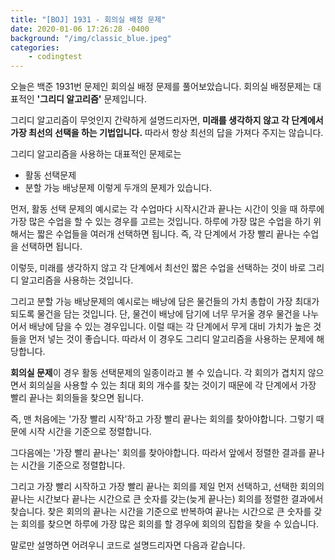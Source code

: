 ```yaml
---
title: "[BOJ] 1931 - 회의실 배정 문제"
date: 2020-01-06 17:26:28 -0400
background: "/img/classic_blue.jpeg"
categories: 
    - codingtest
---
```


오늘은 백준 1931번 문제인 회의실 배정 문제를 풀어보았습니다.
회의실 배정문제는 대표적인 **'그리디 알고리즘'** 문제입니다.

그리디 알고리즘이 무엇인지 간략하게 설명드리자면,
**미래를 생각하지 않고 각 단계에서 가장 최선의 선택을 하는 기법입니다.**
따라서 항상 최선의 답을 가져다 주지는 않습니다.

그리디 알고리즘을 사용하는 대표적인 문제로는 
- 활동 선택문제
- 분할 가능 배낭문제 
이렇게 두개의 문제가 있습니다.

먼저, 활동 선택 문제의 예시로는 각 수업마다 시작시간과 끝나는 시간이 잇을 때 하루에 가장 많은 수업을 할 수 있는 경우를 고르는 것입니다.
하루에 가장 많은 수업을 하기 위해서는 짧은 수업들을 여러개 선택하면 됩니다. 
즉, 각 단계에서 가장 빨리 끝나는 수업을 선택하면 됩니다.

이렇듯, 미래를 생각하지 않고 각 단계에서 최선인 짧은 수업을 선택하는 것이 바로 그리디 알고리즘을 사용하는 것입니다.

그리고 분할 가능 배낭문제의 예시로는 배낭에 담은 물건들의 가치 총합이 가장 최대가 되도록 물건을 담는 것입니다. 
단, 물건이 배낭에 담기에 너무 무거울 경우 물건을 나누어서 배낭에 담을 수 있는 경우입니다.
이럴 때는 각 단계에서 무게 대비 가치가 높은 것들을 먼저 넣는 것이 좋습니다.
따라서 이 경우도 그리디 알고리즘을 사용하는 문제에 해당합니다.


**회의실 문제**이 경우 활동 선택문제의 일종이라고 볼 수 있습니다.
각 회의가 겹치지 않으면서 회의실을 사용할 수 있는 최대 회의 개수를 찾는 것이기 때문에 각 단계에서 가장 빨리 끝나는
회의들을 찾으면 됩니다.

즉, 맨 처음에는 '가장 빨리 시작'하고 가장 빨리 끝나는 회의를 찾아야합니다.
그렇기 때문에 시작 시간을 기준으로 정렬합니다.

그다음에는 '가장 빨리 끝나는' 회의를 찾아야합니다.
따라서 앞에서 정렬한 결과를 끝나는 시간을 기준으로 정렬합니다.

그리고 가장 빨리 시작하고 가장 빨리 끝나는 회의를 제일 먼저 선택하고, 
선택한 회의의 끝나는 시간보다 끝나는 시간으로 큰 숫자를 갖는(늦게 끝나는) 회의를 정렬한 결과에서 찾습니다.
찾은 회의의 끝나는 시간을 기준으로 반복하여 끝나는 시간으로 큰 숫자를 갖는 회의를 찾으면
하루에 가장 많은 회의를 할 경우에 회의의 집합을 찾을 수 있습니다.

말로만 설명하면 어려우니 코드로 설명드리자면 다음과 같습니다.


<script src="https://gist.github.com/RoadtoS7/f616702c3610962490177c43457f2880.js"></script>
